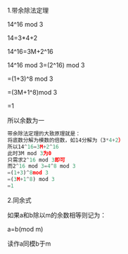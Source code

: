 1.带余除法定理

14^16 mod 3

14=3*4+2



14^16=3M+2^16



14^16 mod 3=(2^16) mod 3

=(1+3)^8 mod 3

=(3M+1^8)mod 3

=1



所以余数为一



```javascript
带余除法定理的大致原理就是：
将底数分解为模数的倍数，如14分解为（3*4+2）
所以14^16=3M+2^16
此时3M mod 3为0
只需求2^16 mod 3即可
而2^16 mod 3=4^8 mod 3
=(1+3)^8mod 3
=(3M+1^8) mod 3
=1
```



2.同余式

如果a和b除以m的余数相等则记为：

a=b(mod m)

读作a同模b于m

